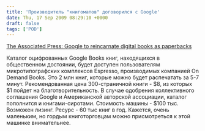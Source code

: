 ```yaml
---
title: 'Производитель "книгоматов" договорился с Google'
date: Thu, 17 Sep 2009 08:29:10 +0000
draft: false
tags: ['POD']
---
```


[The Associated Press: Google to reincarnate digital books as paperbacks](http://www.google.com/hostednews/ap/article/ALeqM5hmkCQJVoIANDaVf5tsxOw_4fvi_AD9AORBBG3)

Каталог оцифрованных Google Books книг, находящихся в общественном достоянии, будет доступен пользователям микротипографских комплексов Espresso, производимых компанией On Demand Books. Это 2 млн книг, которые можно будет распечатать за 5-7 минут. Рекомендованная цена 300-страничной книги - $8, из которых $1 пойдет на благотворительность. В случае одобрения коллективного соглашения Google и Американской авторской ассоциации, каталог пополнится и книгами-сиротами. Стоимость машины - $100 тыс. Возможен лизинг. Ресурс - 60 тыс книг в год. Кажется, очень маленьким, но гордым книготорговцам можно присмотреться к этой машинке внимательнее.
